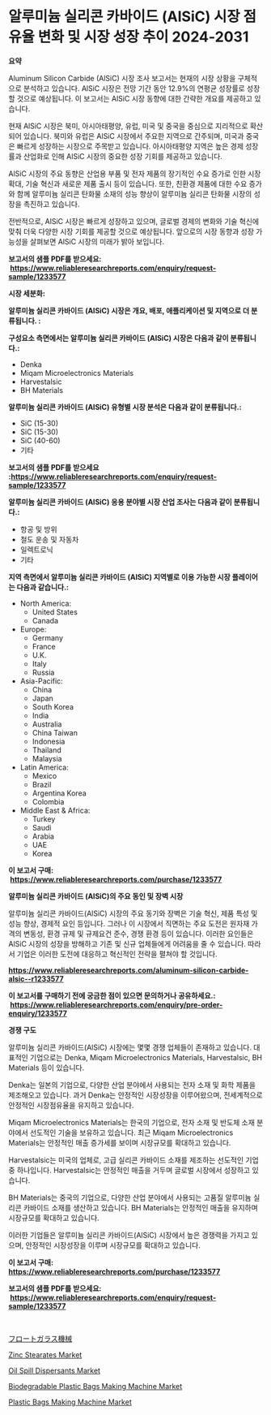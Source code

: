 <p><h1>알루미늄 실리콘 카바이드 (AlSiC) 시장 점유율 변화 및 시장 성장 추이 2024-2031</h1></p><p><strong>요약</strong></p>
<p><p>Aluminum Silicon Carbide (AlSiC) 시장 조사 보고서는 현재의 시장 상황을 구체적으로 분석하고 있습니다. AlSiC 시장은 전망 기간 동안 12.9%의 연평균 성장률로 성장할 것으로 예상됩니다. 이 보고서는 AlSiC 시장 동향에 대한 간략한 개요를 제공하고 있습니다. </p><p>현재 AlSiC 시장은 북미, 아시아태평양, 유럽, 미국 및 중국을 중심으로 지리적으로 확산되어 있습니다. 북미와 유럽은 AlSiC 시장에서 주요한 지역으로 간주되며, 미국과 중국은 빠르게 성장하는 시장으로 주목받고 있습니다. 아시아태평양 지역은 높은 경제 성장률과 산업화로 인해 AlSiC 시장의 중요한 성장 기회를 제공하고 있습니다.</p><p>AlSiC 시장의 주요 동향은 산업용 부품 및 전자 제품의 장기적인 수요 증가로 인한 시장 확대, 기술 혁신과 새로운 제품 출시 등이 있습니다. 또한, 친환경 제품에 대한 수요 증가와 함께 알루미늄 실리콘 탄화물 소재의 성능 향상이 알루미늄 실리콘 탄화물 시장의 성장을 촉진하고 있습니다.</p><p>전반적으로, AlSiC 시장은 빠르게 성장하고 있으며, 글로벌 경제의 변화와 기술 혁신에 맞춰 더욱 다양한 시장 기회를 제공할 것으로 예상됩니다. 앞으로의 시장 동향과 성장 가능성을 살펴보면 AlSiC 시장의 미래가 밝아 보입니다.</p></p>
<p><strong>보고서의 샘플 PDF를 받으세요: &nbsp;<a href="https://www.reliableresearchreports.com/enquiry/request-sample/1233577">https://www.reliableresearchreports.com/enquiry/request-sample/1233577</a></strong></p>
<p><strong>시장 세분화:</strong></p>
<p><strong> 알루미늄 실리콘 카바이드 (AlSiC) 시장은 개요, 배포, 애플리케이션 및 지역으로 더 분류됩니다. :</strong></p>
<p><strong>구성요소 측면에서는 알루미늄 실리콘 카바이드 (AlSiC) 시장은 다음과 같이 분류됩니다.:</strong></p>
<p><ul><li>Denka</li><li>Miqam Microelectronics Materials</li><li>Harvestalsic</li><li>BH Materials</li></ul></p>
<p><strong> 알루미늄 실리콘 카바이드 (AlSiC) 유형별 시장 분석은 다음과 같이 분류됩니다.:</strong></p>
<p><ul><li>SiC (15-30)</li><li>SiC (15-30)</li><li>SiC (40-60)</li><li>기타</li></ul></p>
<p><strong>보고서의 샘플 PDF를 받으세요 :<a href="https://www.reliableresearchreports.com/enquiry/request-sample/1233577">https://www.reliableresearchreports.com/enquiry/request-sample/1233577</a></strong></p>
<p><strong> 알루미늄 실리콘 카바이드 (AlSiC) 응용 분야별 시장 산업 조사는 다음과 같이 분류됩니다.:</strong></p>
<p><ul><li>항공 및 방위</li><li>철도 운송 및 자동차</li><li>일렉트로닉</li><li>기타</li></ul></p>
<p><strong>지역 측면에서 알루미늄 실리콘 카바이드 (AlSiC) 지역별로 이용 가능한 시장 플레이어는 다음과 같습니다.:</strong></p>
<p><ul>
    <li>
        North America:
        <ul>
            <li>United States</li>
            <li>Canada</li>
        </ul>
    </li>
    <li>
        Europe:
        <ul>
            <li>Germany</li>
            <li>France</li>
            <li>U.K.</li>
            <li>Italy</li>
            <li>Russia</li>
        </ul>
    </li>
    <li>
        Asia-Pacific:
        <ul>
            <li>China</li>
            <li>Japan</li>
            <li>South Korea</li>
            <li>India</li>
            <li>Australia</li>
            <li>China Taiwan</li>
            <li>Indonesia</li>
            <li>Thailand</li>
            <li>Malaysia</li>
        </ul>
    </li>
    <li>
        Latin America:
        <ul>
            <li>Mexico</li>
            <li>Brazil</li>
            <li>Argentina Korea</li>
            <li>Colombia</li>
        </ul>
    </li>
    <li>
        Middle East & Africa:
        <ul>
            <li>Turkey</li>
            <li>Saudi</li>
            <li>Arabia</li>
            <li>UAE</li>
            <li>Korea</li>
        </ul>
    </li>
    </ul></p>
<p><strong>이 보고서 구매: &nbsp;<a href="https://www.reliableresearchreports.com/purchase/1233577">https://www.reliableresearchreports.com/purchase/1233577</a></strong></p>
<p><strong>알루미늄 실리콘 카바이드 (AlSiC)의 주요 동인 및 장벽 시장</strong></p>
<p><p>알루미늄 실리콘 카바이드(AlSiC) 시장의 주요 동기와 장벽은 기술 혁신, 제품 특성 및 성능 향상, 경제적 요인 등입니다. 그러나 이 시장에서 직면하는 주요 도전은 원자재 가격의 변동성, 환경 규제 및 규제요건 준수, 경쟁 환경 등이 있습니다. 이러한 요인들은 AlSiC 시장의 성장을 방해하고 기존 및 신규 업체들에게 어려움을 줄 수 있습니다. 따라서 기업은 이러한 도전에 대응하고 혁신적인 전략을 펼쳐야 할 것입니다.</p></p>
<p><strong><a href="https://www.reliableresearchreports.com/aluminum-silicon-carbide-alsic--r1233577">https://www.reliableresearchreports.com/aluminum-silicon-carbide-alsic--r1233577</a></strong></p>
<p><strong>이 보고서를 구매하기 전에 궁금한 점이 있으면 문의하거나 공유하세요.: &nbsp;<a href="https://www.reliableresearchreports.com/enquiry/pre-order-enquiry/1233577">https://www.reliableresearchreports.com/enquiry/pre-order-enquiry/1233577</a></strong></p>
<p><strong>경쟁 구도</strong></p>
<p><p>알루미늄 실리콘 카바이드(AlSiC) 시장에는 몇몇 경쟁 업체들이 존재하고 있습니다. 대표적인 기업으로는 Denka, Miqam Microelectronics Materials, Harvestalsic, BH Materials 등이 있습니다. </p><p>Denka는 일본의 기업으로, 다양한 산업 분야에서 사용되는 전자 소재 및 화학 제품을 제조해오고 있습니다. 과거 Denka는 안정적인 시장성장을 이루어왔으며, 전세계적으로 안정적인 시장점유율을 유지하고 있습니다. </p><p>Miqam Microelectronics Materials는 한국의 기업으로, 전자 소재 및 반도체 소재 분야에서 선도적인 기술을 보유하고 있습니다. 최근 Miqam Microelectronics Materials는 안정적인 매출 증가세를 보이며 시장규모를 확대하고 있습니다. </p><p>Harvestalsic는 미국의 업체로, 고급 실리콘 카바이드 소재를 제조하는 선도적인 기업 중 하나입니다. Harvestalsic는 안정적인 매출을 거두며 글로벌 시장에서 성장하고 있습니다. </p><p>BH Materials는 중국의 기업으로, 다양한 산업 분야에서 사용되는 고품질 알루미늄 실리콘 카바이드 소재를 생산하고 있습니다. BH Materials는 안정적인 매출을 유지하며 시장규모를 확대하고 있습니다. </p><p>이러한 기업들은 알루미늄 실리콘 카바이드(AlSiC) 시장에서 높은 경쟁력을 가지고 있으며, 안정적인 시장성장을 이루며 시장규모를 확대하고 있습니다.</p></p>
<p><strong>이 보고서 구매: &nbsp; <a href="https://www.reliableresearchreports.com/purchase/1233577">https://www.reliableresearchreports.com/purchase/1233577</a></strong></p>
<p><strong>보고서의 샘플 PDF를 받으세요: &nbsp;<a href="https://www.reliableresearchreports.com/enquiry/request-sample/1233577">https://www.reliableresearchreports.com/enquiry/request-sample/1233577</a></strong><strong></strong></p>
<p>&nbsp;</p>
<p><p><a href="https://github.com/EmoryYundt1935/Market-Research-Report-List-1/blob/main/297774826699.md">フロートガラス機械</a></p><p><a href="https://www.linkedin.com/pulse/zinc-stearates-market-research-report-provides-thorough-industry-lntmc?trackingId=cyWDfTSdKaxL7Yv6VeIPLQ%3D%3D">Zinc Stearates Market</a></p><p><a href="https://www.linkedin.com/pulse/decoding-oil-spill-dispersants-market-deep-dive-latest-trends-wll0c?trackingId=r2O3ooEhbZ3ru7Wj10cDHw%3D%3D">Oil Spill Dispersants Market</a></p><p><a href="https://github.com/lubmix/Market-Research-Report-List-2/blob/main/biodegradable-plastic-bags-making-machine-market.md">Biodegradable Plastic Bags Making Machine Market</a></p><p><a href="https://github.com/Hazelklievgspy6vdcsmu106w/Market-Research-Report-List-2/blob/main/plastic-bags-making-machine-market.md">Plastic Bags Making Machine Market</a></p></p>